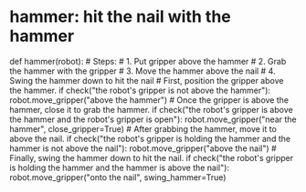 # hammer: hit the nail with the hammer
def hammer(robot):
    # Steps:
    #  1. Put gripper above the hammer
    #  2. Grab the hammer with the gripper
    #  3. Move the hammer above the nail
    #  4. Swing the hammer down to hit the nail
    # First, position the gripper above the hammer.
    if check("the robot's gripper is not above the hammer"):
        robot.move_gripper("above the hammer")
    # Once the gripper is above the hammer, close it to grab the hammer.
    if check("the robot's gripper is above the hammer and the robot's gripper is open"):
        robot.move_gripper("near the hammer", close_gripper=True)
    # After grabbing the hammer, move it to above the nail.
    if check("the robot's gripper is holding the hammer and the hammer is not above the nail"):
        robot.move_gripper("above the nail")
    # Finally, swing the hammer down to hit the nail.
    if check("the robot's gripper is holding the hammer and the hammer is above the nail"):
        robot.move_gripper("onto the nail", swing_hammer=True)